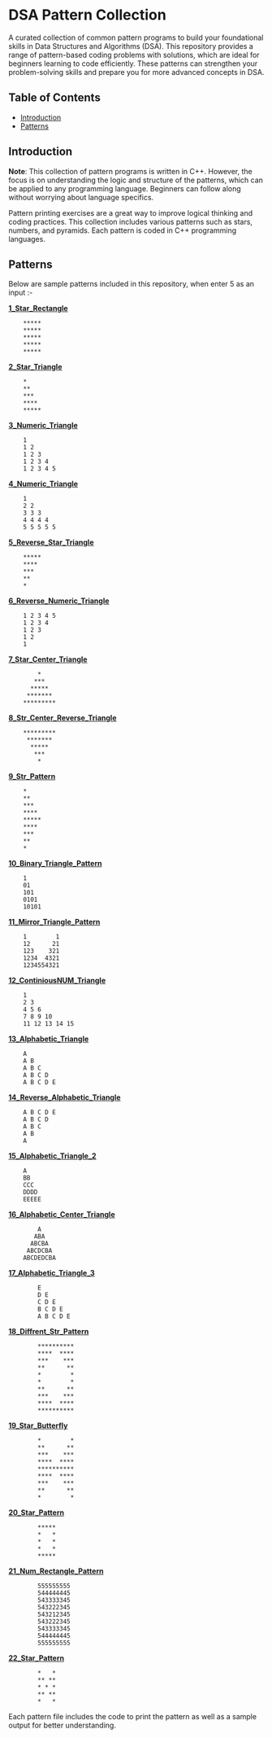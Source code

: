 # DSA Pattern Collection

A curated collection of common pattern programs to build your foundational skills in Data Structures and Algorithms (DSA). This repository provides a range of pattern-based coding problems with solutions, which are ideal for beginners learning to code efficiently. These patterns can strengthen your problem-solving skills and prepare you for more advanced concepts in DSA.

## Table of Contents
- [Introduction](#introduction)
- [Patterns](#patterns)

## Introduction

**Note**: This collection of pattern programs is written in C++. However, the focus is on understanding the logic and structure of the patterns, which can be applied to any programming language. Beginners can follow along without worrying about language specifics.

Pattern printing exercises are a great way to improve logical thinking and coding practices. This collection includes various patterns such as stars, numbers, and pyramids. Each pattern is coded in C++ programming languages.

## Patterns
Below are sample patterns included in this repository, when enter 5 as an input :- 

[**1_Star_Rectangle**](./1_Star_Rectangle.cpp)

        *****  
        *****
        *****
        *****
        *****
[**2_Star_Triangle**](./2_Star_Triangle.cpp)

        *
        **
        ***
        ****
        *****
[**3_Numeric_Triangle**](./3_Numeric_Triangle.cpp)

        1
        1 2
        1 2 3
        1 2 3 4
        1 2 3 4 5
[**4_Numeric_Triangle**](./4_Numeric_Triangle.cpp)

        1
        2 2
        3 3 3
        4 4 4 4
        5 5 5 5 5 
[**5_Reverse_Star_Triangle**](./5_Reverse_Star_Triangle.cpp)
    
        *****
        ****
        ***
        **
        * 

[**6_Reverse_Numeric_Triangle**](./6_Reverse_Numeric_Triangle.cpp)
        
        1 2 3 4 5
        1 2 3 4
        1 2 3
        1 2
        1


[**7_Star_Center_Triangle**](./7_Star_Center_Triangle.cpp)


            *    
           ***   
          *****  
         ******* 
        ********* 


[**8_Str_Center_Reverse_Triangle**](./8_Str_Center_Reverse_Triangle.cpp)

        *********
         *******
          *****
           ***
            *

[**9_Str_Pattern**](./9_Str_Pattern.cpp)

        *
        **
        ***
        ****
        *****
        ****
        ***
        **
        *

[**10_Binary_Triangle_Pattern**](./10_Binary_Triangle_Pattern.cpp)

       
        1
        01
        101
        0101
        10101

[**11_Mirror_Triangle_Pattern**](./11_Mirror_Triangle_Pattern.cpp)

        1        1
        12      21
        123    321
        1234  4321
        1234554321


[**12_ContiniousNUM_Triangle**](./12_ContiniousNUM_Triangle.cpp)

        1 
        2 3 
        4 5 6 
        7 8 9 10 
        11 12 13 14 15

[**13_Alphabetic_Triangle**](./13_Alphabetic_Triangle.cpp)

        A
        A B
        A B C
        A B C D
        A B C D E

[**14_Reverse_Alphabetic_Triangle**](./14_Reverse_Alphabetic_Triangle.cpp)
        
        A B C D E 
        A B C D 
        A B C 
        A B 
        A 

[**15_Alphabetic_Triangle_2**](./15_Alphabetic_Triangle_2.cpp)
        
        A
        BB
        CCC
        DDDD
        EEEEE
[**16_Alphabetic_Center_Triangle**](./16_Alphabetic_Center_Triangle.cpp)
        
            A
           ABA
          ABCBA
         ABCDCBA
        ABCDEDCBA

[**17_Alphabetic_Triangle_3**](./17_Alphabetic_Triangle_3.cpp)
        
            E 
            D E 
            C D E 
            B C D E 
            A B C D E

[**18_Diffrent_Str_Pattern**](./18_Diffrent_Str_Pattern.cpp)
        
            **********
            ****  ****
            ***    ***
            **      **
            *        *
            *        *
            **      **
            ***    ***
            ****  ****
            **********

[**19_Star_Butterfly**](./19_Star_Butterfly.cpp)
        
            *        *
            **      **
            ***    ***
            ****  ****
            **********
            ****  ****
            ***    ***
            **      **
            *        *

[**20_Star_Pattern**](./20_Star_Pattern.cpp)
        
            *****
            *   *
            *   *
            *   *
            *****

[**21_Num_Rectangle_Pattern**](./21_Num_Rectangle_Pattern.cpp)
        
            555555555
            544444445
            543333345
            543222345
            543212345
            543222345
            543333345
            544444445
            555555555

[**22_Star_Pattern**](./22_Star_Pattern.cpp)
        
            *   *
            ** **
            * * *
            ** **
            *   *




Each pattern file includes the code to print the pattern as well as a sample output for better understanding.